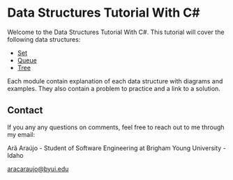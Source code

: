 # Data Structures Tutorial With C#

Welcome to the Data Structures Tutorial With C#. This tutorial will cover the following data structures:

- [Set](1-set.md)
- [Queue](2-queue.md)
- [Tree](3-tree.md)

Each module contain explanation of each data structure with diagrams and examples. They also contain
a problem to practice and a link to a solution.

## Contact

If you any any questions on comments, feel free to reach out to me through my email:

Arã Araújo - Student of Software Engineering at Brigham Young University - Idaho

aracaraujo@byui.edu